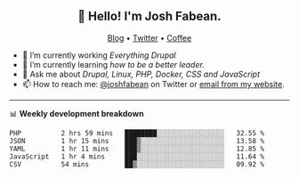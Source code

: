 <h2 align="center">👋 Hello! I'm Josh Fabean.</h2>
<p align="center">
  <a href="https://joshfabean.com">Blog</a> •
  <a href="https://twitter.com/fabean">Twitter</a> •
  <a href="https://www.buymeacoffee.com/LSxne6Yr4">Coffee</a>
</p>

- 🔭 I’m currently working *Everything Drupal*
- 🌱 I’m currently learning *how to be a better leader.*
- 💬 Ask me about *Drupal, Linux, PHP, Docker, CSS and JavaScript*
- 📫 How to reach me: [@joshfabean](https://twitter.com/joshfabean) on Twitter or [email from my website](https://joshfabean.com).

-------

📊 **Weekly development breakdown**
<!--START_SECTION:waka-->
```text
PHP          2 hrs 59 mins   ████████░░░░░░░░░░░░░░░░░   32.55 % 
JSON         1 hr 15 mins    ███▒░░░░░░░░░░░░░░░░░░░░░   13.58 % 
YAML         1 hr 11 mins    ███▒░░░░░░░░░░░░░░░░░░░░░   12.85 % 
JavaScript   1 hr 4 mins     ███░░░░░░░░░░░░░░░░░░░░░░   11.64 % 
CSV          54 mins         ██▒░░░░░░░░░░░░░░░░░░░░░░   09.92 % 
```
<!--END_SECTION:waka-->

<!--
**fabean/fabean** is a ✨ _special_ ✨ repository because its `README.md` (this file) appears on your GitHub profile.

Here are some ideas to get you started:

- 🔭 I’m currently working on ...
- 🌱 I’m currently learning ...
- 👯 I’m looking to collaborate on ...
- 🤔 I’m looking for help with ...
- 💬 Ask me about ...
- 📫 How to reach me: ...
- 😄 Pronouns: ...
- ⚡ Fun fact: ...
-->
